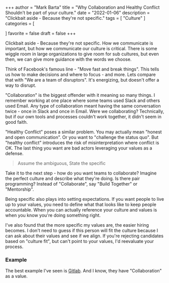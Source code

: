 +++
author = "Mark Barta"
title = "Why Collaboration and Healthy Conflict Shouldn't be part of your culture."
date = "2022-01-06"
description = "Clickbait aside - Because they're not specific."
tags = [
    "Culture"
]
categories = [

]
favorite = false
draft = false
+++



 



Clickbait aside - Because they're not specific.  How we communicate is important, but how we communicate our culture is critical.  There is some wiggle room in large organizations to give room for sub cultures, but even then, we can give more guidance with the words we choose.

Think of Facebook's famous line - "Move fast and break things".   This tells us how to make decisions and where to focus - and more.  Lets compare that with "We are a team of disruptors".  It's energizing, but doesn't offer a way to disrupt.

"Collaboration" is the biggest offender with it meaning so many things.  I remember working at one place where some teams used Slack and others used Email.  Any type of collaboration meant having the same conversation twice - once in Slack and once in Email.  Were we collaborating? Technically, but if our own tools and processes couldn't work together, it didn't seem in good faith.

"Healthy Conflict" poses a similar problem. You may  actually mean "honest and open communication".  Or you want to "challenge the status quo". But "healthy conflict" introduces the risk of misinterpretation where conflict is OK.  The last thing you want are bad actors leveraging your values as a defense.

> Assume the ambiguous, State the specific

Take it to the next step - how do you want teams to collaborate?  Imagine the perfect culture and describe what they're doing.  Is there pair programming?  Instead of "Collaborate", say "Build Together" or "Mentorship". 

Being specific also plays into setting expectations.  If you want people to live up to your values, you need to define what that looks like to keep people accountable.  When you can actually reference your culture and values is when you know you're doing something right.

I've also found that the more specific my values are, the easier hiring becomes.  I don't need to guess if this person will fit the culture because I can ask about their values and see if we align.  If you're rejecting candidates based on "culture fit", but can't point to your values, I'd reevaluate your process.  

### Example

The best example I've seen is [Gitlab](https://about.gitlab.com/handbook/values/). And I know, they have "Collaboration" as a value.  





